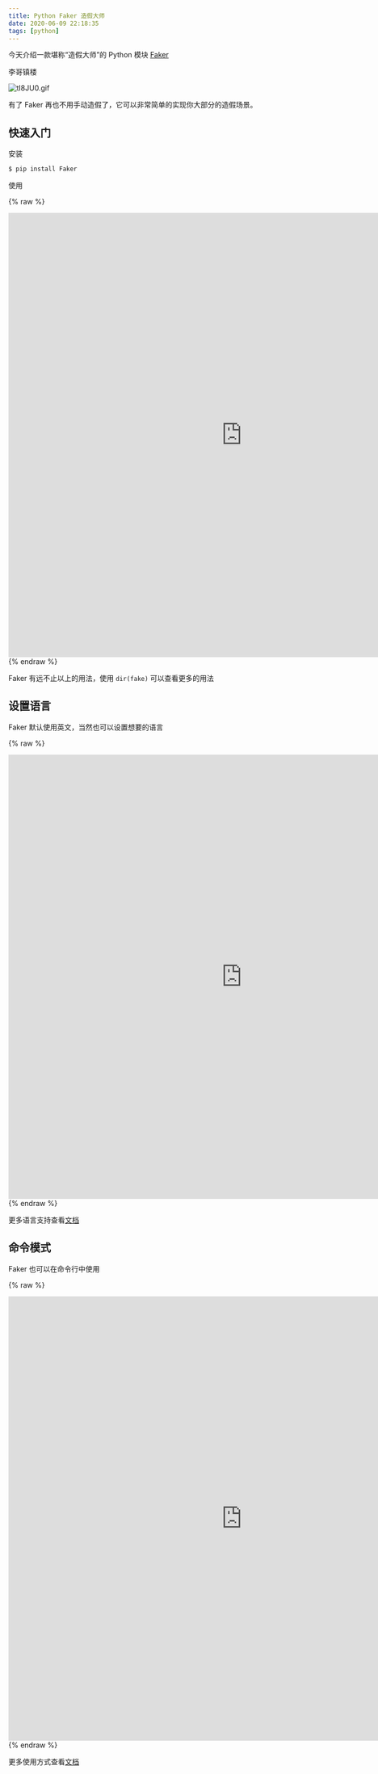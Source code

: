 ```yaml
---
title: Python Faker 造假大师
date: 2020-06-09 22:18:35
tags: [python]
---
```


今天介绍一款堪称“造假大师”的 Python 模块 [Faker](https://github.com/joke2k/faker)

<!-- more -->
<!-- toc -->

李哥镇楼

![tI8JU0.gif](https://s1.ax1x.com/2020/06/09/tI8JU0.gif)

有了 Faker 再也不用手动造假了，它可以非常简单的实现你大部分的造假场景。

## 快速入门

安装

```bash
$ pip install Faker
```

使用

<script src="https://code.jquery.com/jquery-2.0.0.js"></script>

{% raw %}
<iframe id='ipynb' marginheight="0" frameborder="0" width='924px' height='880px'  src="https://notebook.wxnacy.com/modules/faker/quickstart.html" style="scrolling:no;">
</iframe>
{% endraw %}

Faker 有远不止以上的用法，使用 `dir(fake)` 可以查看更多的用法

## 设置语言

Faker 默认使用英文，当然也可以设置想要的语言

<script src="http://code.jquery.com/jquery-2.0.0.js"></script>

{% raw %}
<iframe id='ipynb' marginheight="0" frameborder="0" width='924px' height='880px'  src="https://notebook.wxnacy.com/modules/faker/locales.html" style="scrolling:no;">
</iframe>
{% endraw %}

更多语言支持查看[文档](https://faker.readthedocs.io/en/master/locales.html)

## 命令模式

Faker 也可以在命令行中使用

<script src="https://code.jquery.com/jquery-2.0.0.js"></script>

{% raw %}
<iframe id='ipynb' marginheight="0" frameborder="0" width='924px' height='880px'  src="https://notebook.wxnacy.com/modules/faker/command.html" style="scrolling:no;">
</iframe>
{% endraw %}

更多使用方式查看[文档](https://github.com/joke2k/faker#command-line-usage)
